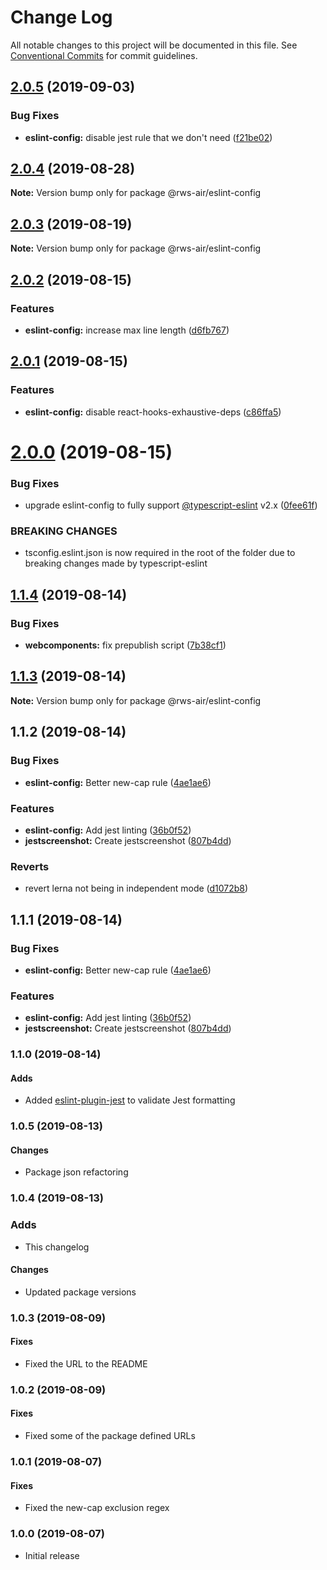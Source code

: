# Change Log

All notable changes to this project will be documented in this file.
See [Conventional Commits](https://conventionalcommits.org) for commit guidelines.

## [2.0.5](https://github.com/RWS-NL/air-node-packages/compare/@rws-air/eslint-config@2.0.4...@rws-air/eslint-config@2.0.5) (2019-09-03)


### Bug Fixes

* **eslint-config:** disable jest rule that we don't need ([f21be02](https://github.com/RWS-NL/air-node-packages/commit/f21be02))





## [2.0.4](https://github.com/RWS-NL/air-node-packages/compare/@rws-air/eslint-config@2.0.3...@rws-air/eslint-config@2.0.4) (2019-08-28)

**Note:** Version bump only for package @rws-air/eslint-config





## [2.0.3](https://github.com/RWS-NL/air-node-packages/compare/@rws-air/eslint-config@2.0.2...@rws-air/eslint-config@2.0.3) (2019-08-19)

**Note:** Version bump only for package @rws-air/eslint-config





## [2.0.2](https://github.com/RWS-NL/air-node-packages/compare/@rws-air/eslint-config@2.0.1...@rws-air/eslint-config@2.0.2) (2019-08-15)


### Features

* **eslint-config:** increase max line length ([d6fb767](https://github.com/RWS-NL/air-node-packages/commit/d6fb767))





## [2.0.1](https://github.com/RWS-NL/air-node-packages/compare/@rws-air/eslint-config@2.0.0...@rws-air/eslint-config@2.0.1) (2019-08-15)


### Features

* **eslint-config:** disable react-hooks-exhaustive-deps ([c86ffa5](https://github.com/RWS-NL/air-node-packages/commit/c86ffa5))





# [2.0.0](https://github.com/RWS-NL/air-node-packages/compare/@rws-air/eslint-config@1.1.4...@rws-air/eslint-config@2.0.0) (2019-08-15)


### Bug Fixes

* upgrade eslint-config to fully support [@typescript-eslint](https://github.com/typescript-eslint) v2.x ([0fee61f](https://github.com/RWS-NL/air-node-packages/commit/0fee61f))


### BREAKING CHANGES

* tsconfig.eslint.json is now required in the root of the folder due to breaking
changes made by typescript-eslint





## [1.1.4](https://github.com/RWS-NL/air-node-packages/compare/@rws-air/eslint-config@1.1.3...@rws-air/eslint-config@1.1.4) (2019-08-14)


### Bug Fixes

* **webcomponents:** fix prepublish script ([7b38cf1](https://github.com/RWS-NL/air-node-packages/commit/7b38cf1))





## [1.1.3](https://github.com/RWS-NL/air-node-packages/compare/@rws-air/eslint-config@1.1.2...@rws-air/eslint-config@1.1.3) (2019-08-14)

**Note:** Version bump only for package @rws-air/eslint-config





## 1.1.2 (2019-08-14)

### Bug Fixes

* **eslint-config:** Better new-cap rule ([4ae1ae6](https://github.com/RWS-NL/air-node-packages/commit/4ae1ae6))

### Features

* **eslint-config:** Add jest linting ([36b0f52](https://github.com/RWS-NL/air-node-packages/commit/36b0f52))
* **jestscreenshot:** Create jestscreenshot ([807b4dd](https://github.com/RWS-NL/air-node-packages/commit/807b4dd))

### Reverts

* revert lerna not being in independent mode ([d1072b8](https://github.com/RWS-NL/air-node-packages/commit/d1072b8))

## 1.1.1 (2019-08-14)

### Bug Fixes

* **eslint-config:** Better new-cap rule ([4ae1ae6](https://github.com/RWS-NL/air-node-packages/commit/4ae1ae6))

### Features

* **eslint-config:** Add jest linting ([36b0f52](https://github.com/RWS-NL/air-node-packages/commit/36b0f52))
* **jestscreenshot:** Create jestscreenshot ([807b4dd](https://github.com/RWS-NL/air-node-packages/commit/807b4dd))

### 1.1.0 (2019-08-14)

#### Adds
- Added [eslint-plugin-jest](https://github.com/jest-community/eslint-plugin-jest) to validate Jest formatting

### 1.0.5 (2019-08-13)

#### Changes
- Package json refactoring

### 1.0.4 (2019-08-13)

### Adds
- This changelog

#### Changes
- Updated package versions

### 1.0.3 (2019-08-09)

#### Fixes
- Fixed the URL to the README

### 1.0.2 (2019-08-09)

#### Fixes
- Fixed some of the package defined URLs

### 1.0.1 (2019-08-07)

#### Fixes
- Fixed the new-cap exclusion regex

### 1.0.0 (2019-08-07)
- Initial release
